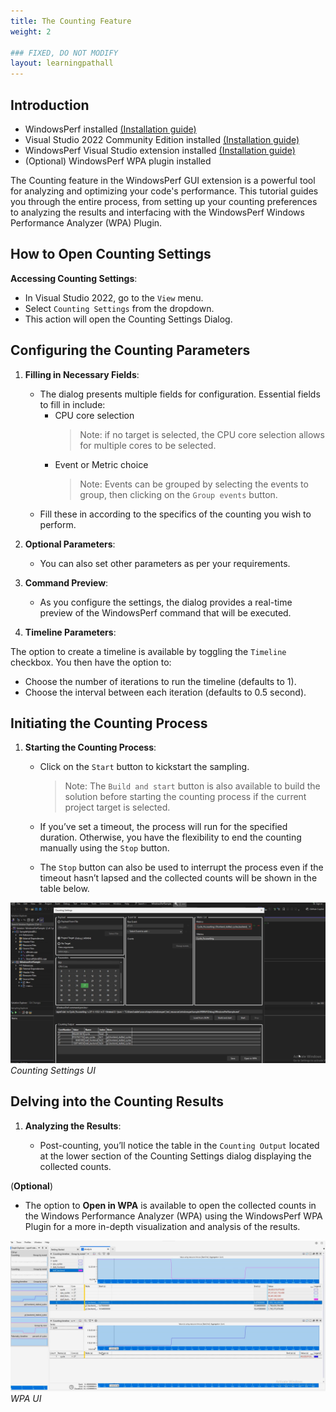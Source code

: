 ```yaml
---
title: The Counting Feature
weight: 2

### FIXED, DO NOT MODIFY
layout: learningpathall
---
```


## Introduction

- WindowsPerf installed [(Installation guide)](/install-guides/wperf/)
- Visual Studio 2022 Community Edition installed [(Installation guide)](/install-guides/vs-woa/)
- WindowsPerf Visual Studio extension installed [(Installation guide)](/install-guides/windows-perf-vs-extension/)
- (Optional) WindowsPerf WPA plugin installed


The Counting feature in the WindowsPerf GUI extension is a powerful tool for analyzing and optimizing your code's performance.
This tutorial guides you through the entire process, from setting up your counting preferences to analyzing the results and interfacing with the WindowsPerf Windows
Performance Analyzer (WPA) Plugin.

## How to Open Counting Settings

**Accessing Counting Settings**:

- In Visual Studio 2022, go to the `View` menu.
- Select `Counting Settings` from the dropdown.
- This action will open the Counting Settings Dialog.

## Configuring the Counting Parameters

1. **Filling in Necessary Fields**:

   - The dialog presents multiple fields for configuration. Essential fields to fill in include:
     - CPU core selection
       > Note: if no target is selected, the CPU core selection allows for multiple
       > cores to be selected.
     - Event or Metric choice
       > Note: Events can be grouped by selecting the events to group, then clicking on
       > the `Group events` button.
   - Fill these in according to the specifics of the counting you wish to perform.

2. **Optional Parameters**:

   - You can also set other parameters as per your requirements.

3. **Command Preview**:

   - As you configure the settings, the dialog provides a real-time preview of the
     WindowsPerf command that will be executed.

4. **Timeline Parameters**:

The option to create a timeline is available by toggling the `Timeline` checkbox.
You then have the option to:

- Choose the number of iterations to run the timeline (defaults to 1).
- Choose the interval between each iteration (defaults to 0.5 second).

## Initiating the Counting Process

1. **Starting the Counting Process**:

   - Click on the `Start` button to kickstart the sampling.

     > Note: The `Build and start` button is also available to build the solution
     > before starting the counting process if the current project target is selected.

   - If you’ve set a timeout, the process will run for the specified duration.
     Otherwise, you have the flexibility to end the counting manually using the `Stop` button.

   - The `Stop` button can also be used to interrupt the process even if the timeout
     hasn’t lapsed and the collected counts will be shown in the table below.

![Start Counting](./start-counting.png)
_Counting Settings UI_

## Delving into the Counting Results

1. **Analyzing the Results**:

   - Post-counting, you’ll notice the table in the `Counting Output` located at the
     lower section of the Counting Settings dialog displaying the collected counts.

(**Optional**)

- The option to **Open in WPA** is available to open the collected counts in the
  Windows Performance Analyzer (WPA) using the WindowsPerf WPA Plugin for a more
  in-depth visualization and analysis of the results.

![Open in WPA #center](./open-in-wpa.png)
_WPA UI_
